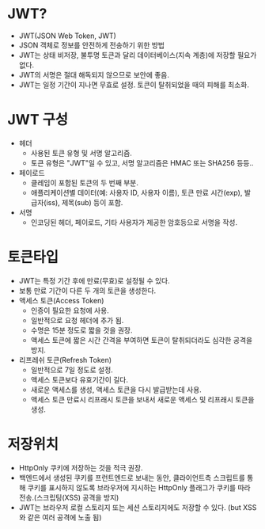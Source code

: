 # JWT?
- JWT(JSON Web Token, JWT)
- JSON 객체로 정보를 안전하게 전송하기 위한 방법
- JWT는 상태 비저장, 불투명 토큰과 달리 데이터베이스(지속 계층)에 저장할 필요가 없다.
- JWT의 서명은 절대 해독되지 않으므로 보안에 좋음.
- JWT는 일정 기간이 지나면 무효로 설정. 토큰이 탈취되었을 때의 피해를 최소화.

# JWT 구성
- 헤더
  - 사용된 토큰 유형 및 서명 알고리즘.
  - 토큰 유형은 "JWT"일 수 있고, 서명 알고리즘은 HMAC 또는 SHA256 등등..
- 페이로드
  - 클레임이 포함된 토큰의 두 번째 부분.
  - 애플리케이션별 데이터(예: 사용자 ID, 사용자 이름), 토큰 만료 시간(exp), 발급자(iss), 제목(sub) 등이 포함.
- 서명
  - 인코딩된 헤더, 페이로드, 기타 사용자가 제공한 암호등으로 서명을 작성.

# 토큰타입
- JWT는 특정 기간 후에 만료(무효)로 설정될 수 있다. 
- 보통 만료 기간이 다른 두 개의 토큰을 생성한다.
- 액세스 토큰(Access Token)
  - 인증이 필요한 요청에 사용. 
  - 일반적으로 요청 헤더에 추가 됨.
  - 수명은 15분 정도로 짧을 것을 권장. 
  - 액세스 토큰에 짧은 시간 간격을 부여하면 토큰이 탈취되더라도 심각한 공격을 방지. 
- 리프레쉬 토큰(Refresh Token)
  - 일반적으로 7일 정도로 설정.
  - 액세스 토큰보다 유효기간이 길다.
  - 새로운 액세스를 생성, 액세스 토큰을 다시 발급받는데 사용. 
  - 액세스 토큰 만료시 리프래시 토큰을 보내서 새로운 액세스 및 리프래시 토큰을 생성.

# 저장위치
- HttpOnly 쿠키에 저장하는 것을 적극 권장. 
- 백엔드에서 생성된 쿠키를 프런트엔드로 보내는 동안, 클라이언트측 스크립트를 통해 쿠키를 표시하지 않도록 브라우저에 지시하는 HttpOnly 플래그가 쿠키를 따라 전송.(스크립팅(XSS) 공격을 방지)
- JWT는 브라우저 로컬 스토리지 또는 세션 스토리지에도 저장할 수 있다. (but XSS와 같은 여러 공격에 노출 됨)
